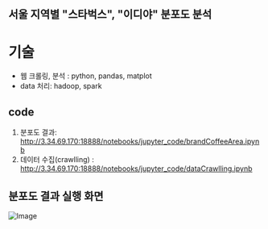 ## 서울 지역별 "스타벅스", "이디야" 분포도 분석

#  기술 
* 웹 크롤링, 분석 : python, pandas, matplot
* data 처리: hadoop, spark

## code  
  1) 분포도 결과: http://3.34.69.170:18888/notebooks/jupyter_code/brandCoffeeArea.ipynb
  2) 데이터 수집(crawlling) : http://3.34.69.170:18888/notebooks/jupyter_code/dataCrawlling.ipynb

## 분포도 결과 실행 화면
![Image](https://github.com/user-attachments/assets/a7865d69-b399-4338-8c00-b9f672dff544)
